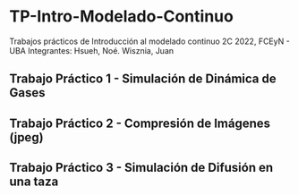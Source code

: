 # TP-Intro-Modelado-Continuo
Trabajos prácticos de Introducción al modelado continuo 2C 2022, FCEyN - UBA
Integrantes: Hsueh, Noé. Wisznia, Juan
## Trabajo Práctico 1 - Simulación de Dinámica de Gases 

## Trabajo Práctico 2 - Compresión de Imágenes (jpeg)

## Trabajo Práctico 3 - Simulación de Difusión en una taza
